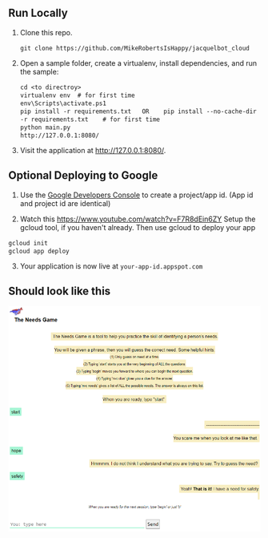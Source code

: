 

## Run Locally

1. Clone this repo.

   ```
   git clone https://github.com/MikeRobertsIsHappy/jacquelbot_cloud
   ```

2. Open a sample folder, create a virtualenv, install dependencies, and run the sample:

   ```
   cd <to directroy>
   virtualenv env  # for first time
   env\Scripts\activate.ps1
   pip install -r requirements.txt   OR    pip install --no-cache-dir -r requirements.txt    # for first time
   python main.py
   http://127.0.0.1:8080/
   ```

3. Visit the application at  http://127.0.0.1:8080/.


## Optional Deploying to Google

1. Use the [Google Developers Console](https://console.developer.google.com)  to create a project/app id. (App id and project id are identical)

2.  Watch this https://www.youtube.com/watch?v=F7R8dEin6ZY
    Setup the gcloud tool, if you haven't already. Then use gcloud to deploy your app
   ```
   gcloud init
   gcloud app deploy
   ```
3. Your application is now live at `your-app-id.appspot.com`<br>
   
## Should look like this
   
![image](static\images\image8.png)
   